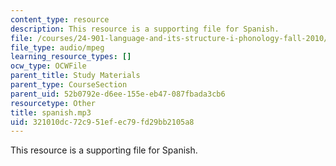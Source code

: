 ```yaml
---
content_type: resource
description: This resource is a supporting file for Spanish.
file: /courses/24-901-language-and-its-structure-i-phonology-fall-2010/321010dc72c951efec79fd29bb2105a8_spanish.mp3
file_type: audio/mpeg
learning_resource_types: []
ocw_type: OCWFile
parent_title: Study Materials
parent_type: CourseSection
parent_uid: 52b0792e-d6ee-155e-eb47-087fbada3cb6
resourcetype: Other
title: spanish.mp3
uid: 321010dc-72c9-51ef-ec79-fd29bb2105a8
---
```

This resource is a supporting file for Spanish.
